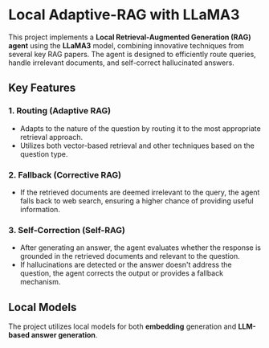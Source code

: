 # Local Adaptive-RAG with LLaMA3

This project implements a **Local Retrieval-Augmented Generation (RAG) agent** using the **LLaMA3** model, combining innovative techniques from several key RAG papers. The agent is designed to efficiently route queries, handle irrelevant documents, and self-correct hallucinated answers.

## Key Features

### 1. **Routing (Adaptive RAG)**
   - Adapts to the nature of the question by routing it to the most appropriate retrieval approach. 
   - Utilizes both vector-based retrieval and other techniques based on the question type.

### 2. **Fallback (Corrective RAG)**
   - If the retrieved documents are deemed irrelevant to the query, the agent falls back to web search, ensuring a higher chance of providing useful information.

### 3. **Self-Correction (Self-RAG)**
   - After generating an answer, the agent evaluates whether the response is grounded in the retrieved documents and relevant to the question.
   - If hallucinations are detected or the answer doesn't address the question, the agent corrects the output or provides a fallback mechanism.


## Local Models

The project utilizes local models for both **embedding** generation and **LLM-based answer generation**.


